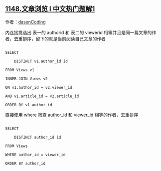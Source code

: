 ## [1148.文章浏览 I 中文热门题解1](https://leetcode.cn/problems/article-views-i/solutions/100000/order-by-distinct-inner-join-by-dasencod-lcbx)

作者：[dasenCoding](https://leetcode.cn/u/dasenCoding)

内连接挑选出 表一的 authorid 和 表二的 viewerid 相等并且是同一篇文章的作者，去重排序，留下的就是当前阅读自己文章的作者
```
SELECT
    DISTINCT v1.author_id id
FROM Views v1
INNER JOIN Views v2
ON v1.author_id = v2.viewer_id
AND v1.article_id = v2.article_id
ORDER BY v1.author_id
```



直接使用 where 筛查 author_id 和 viewer_id 相等的作者，去重排序
```
SELECT
    DISTINCT author_id id
FROM Views
WHERE author_id = viewer_id
ORDER BY author_id
```